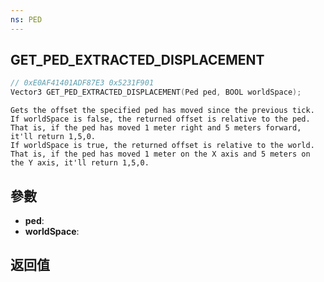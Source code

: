 ```yaml
---
ns: PED
---
```

## GET_PED_EXTRACTED_DISPLACEMENT

```c
// 0xE0AF41401ADF87E3 0x5231F901
Vector3 GET_PED_EXTRACTED_DISPLACEMENT(Ped ped, BOOL worldSpace);
```

```
Gets the offset the specified ped has moved since the previous tick.  
If worldSpace is false, the returned offset is relative to the ped. That is, if the ped has moved 1 meter right and 5 meters forward, it'll return 1,5,0.  
If worldSpace is true, the returned offset is relative to the world. That is, if the ped has moved 1 meter on the X axis and 5 meters on the Y axis, it'll return 1,5,0.  
```

## 參數
* **ped**: 
* **worldSpace**: 

## 返回值

